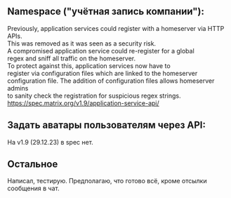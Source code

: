 ## Namespace ("учётная запись компании"):  
Previously, application services could register with a homeserver via HTTP APIs.  
This was removed as it was seen as a security risk.  
A compromised application service could re-register for a global  
regex and sniff all traffic on the homeserver.  
To protect against this, application services now have to  
register via configuration files which are linked to the homeserver  
configuration file. The addition of configuration files allows homeserver admins  
to sanity check the registration for suspicious regex strings.    
https://spec.matrix.org/v1.9/application-service-api/    

## Задать аватары пользователям через API:  
На v1.9 (29.12.23) в spec нет.  
    
## Остальное  
Написал, тестирую. Предполагаю, что готово всё, кроме отсылки сообщения в чат.
